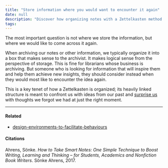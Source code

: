 ```yaml
---
title: "Store information where you would want to encounter it again"
date: null
description: "Discover how organizing notes with a Zettelkasten method helps you find ideas when you need them, boosting learning and creativity through surprising connections."
tags:
---
```


The most important question is not where we store the information, but where we would like to come across it again.

When archiving our notes or other information, we typically organize it into a box that makes sense to the archivist. It makes logical sense from the perspective of storage. This is fine for librarians whose business is archiving. But someone who is looking for information that will inspire them and help them achieve new insights, they should consider instead when they would most like to encounter the idea again.

This is a key tenet of how a Zettelkasten is organized; its heavily linked structure is meant to confront us with ideas from our past and [ surprise us]() with thoughts we forgot we had at just the right moment.

---

#### Related

- [design-environments-to-facilitate-behaviours]()

#### Citations

Ahrens, Sönke. _How to Take Smart Notes: One Simple Technique to Boost Writing, Learning and Thinking – for Students, Academics and Nonfiction Book Writers_. Sönke Ahrens, 2017.
